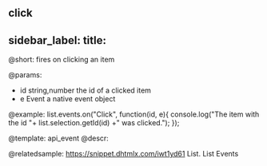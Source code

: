 click
---
sidebar_label: 
title: 
---          

@short:
fires on clicking an item

@params:
- id		string,number			the id of a clicked item
- e			Event					a native event object


@example:
list.events.on("Click", function(id, e){
    console.log("The item with the id "+ list.selection.getId(id) +" was clicked.");
});


@template: api_event
@descr:

@relatedsample: https://snippet.dhtmlx.com/iwt1yd61	List. List Events

